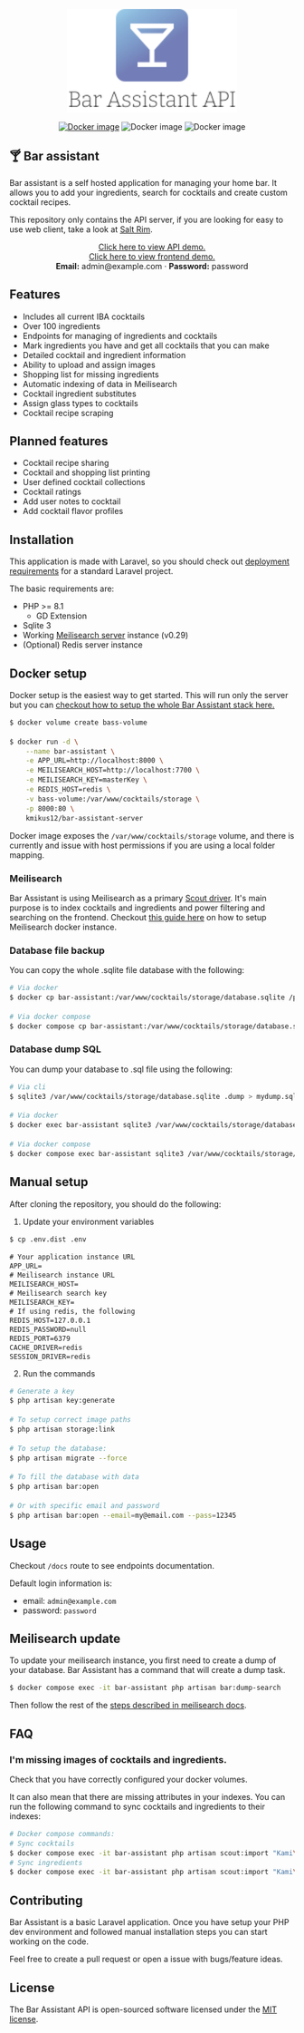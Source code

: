 <p align="center">
    <a href="https://karlomikus.com" target="_blank"><img src="resources/art/logotype.svg" alt="Bar assistant Logo" width="300"></a>
</p>

<p align="center">
    <a href="https://hub.docker.com/r/kmikus12/bar-assistant-server"><img src="https://img.shields.io/docker/v/kmikus12/bar-assistant-server?style=for-the-badge" alt="Docker image"></a>
    <img src="https://img.shields.io/github/license/karlomikus/bar-assistant?style=for-the-badge" alt="Docker image">
    <img src="https://img.shields.io/github/workflow/status/karlomikus/bar-assistant/Test%20application?style=for-the-badge" alt="Docker image">
</p>

## 🍸 Bar assistant

Bar assistant is a self hosted application for managing your home bar. It allows you to add your ingredients, search for cocktails and create custom cocktail recipes.

This repository only contains the API server, if you are looking for easy to use web client, take a look at [Salt Rim](https://github.com/karlomikus/vue-salt-rim).

<p align="center">
    <a href="https://bar-api.karlomikus.com" target="_blank">Click here to view API demo.</a>
    <br>
    <a href="https://bar.karlomikus.com" target="_blank">Click here to view frontend demo.</a>
    <br>
    <strong>Email:</strong> admin@example.com &middot; <strong>Password:</strong> password
</p>

## Features
- Includes all current IBA cocktails
- Over 100 ingredients
- Endpoints for managing of ingredients and cocktails
- Mark ingredients you have and get all cocktails that you can make
- Detailed cocktail and ingredient information
- Ability to upload and assign images
- Shopping list for missing ingredients
- Automatic indexing of data in Meilisearch
- Cocktail ingredient substitutes
- Assign glass types to cocktails
- Cocktail recipe scraping

## Planned features
- Cocktail recipe sharing
- Cocktail and shopping list printing
- User defined cocktail collections
- Cocktail ratings
- Add user notes to cocktail
- Add cocktail flavor profiles

## Installation

This application is made with Laravel, so you should check out [deployment requirements](https://laravel.com/docs/9.x/deployment) for a standard Laravel project.

The basic requirements are:

- PHP >= 8.1
    - GD Extension
- Sqlite 3
- Working [Meilisearch server](https://github.com/meilisearch) instance (v0.29)
- (Optional) Redis server instance

## Docker setup

Docker setup is the easiest way to get started. This will run only the server but you can [checkout how to setup the whole Bar Assistant stack here.](https://github.com/bar-assistant/docker)

``` bash
$ docker volume create bass-volume

$ docker run -d \
    --name bar-assistant \
    -e APP_URL=http://localhost:8000 \
    -e MEILISEARCH_HOST=http://localhost:7700 \
    -e MEILISEARCH_KEY=masterKey \
    -e REDIS_HOST=redis \
    -v bass-volume:/var/www/cocktails/storage \
    -p 8000:80 \
    kmikus12/bar-assistant-server
```

Docker image exposes the `/var/www/cocktails/storage` volume, and there is currently and issue with host permissions if you are using a local folder mapping.

### Meilisearch

Bar Assistant is using Meilisearch as a primary [Scout driver](https://laravel.com/docs/9.x/scout). It's main purpose is to index cocktails and ingredients and power filtering and searching on the frontend. Checkout [this guide here](https://docs.meilisearch.com/learn/cookbooks/docker.html) on how to setup Meilisearch docker instance.

### Database file backup

You can copy the whole .sqlite file database with the following:

``` bash
# Via docker
$ docker cp bar-assistant:/var/www/cocktails/storage/database.sqlite /path/on/host

# Via docker compose
$ docker compose cp bar-assistant:/var/www/cocktails/storage/database.sqlite /path/on/host
```

### Database dump SQL

You can dump your database to .sql file using the following:

``` bash
# Via cli
$ sqlite3 /var/www/cocktails/storage/database.sqlite .dump > mydump.sql

# Via docker
$ docker exec bar-assistant sqlite3 /var/www/cocktails/storage/database.sqlite .dump > mydump.sql

# Via docker compose
$ docker compose exec bar-assistant sqlite3 /var/www/cocktails/storage/database.sqlite .dump > mydump.sql
```

## Manual setup

After cloning the repository, you should do the following:

1. Update your environment variables

``` bash
$ cp .env.dist .env
```

``` env
# Your application instance URL
APP_URL=
# Meilisearch instance URL
MEILISEARCH_HOST=
# Meilisearch search key
MEILISEARCH_KEY=
# If using redis, the following
REDIS_HOST=127.0.0.1
REDIS_PASSWORD=null
REDIS_PORT=6379
CACHE_DRIVER=redis
SESSION_DRIVER=redis
```

2. Run the commands
``` bash
# Generate a key
$ php artisan key:generate

# To setup correct image paths
$ php artisan storage:link

# To setup the database:
$ php artisan migrate --force

# To fill the database with data
$ php artisan bar:open

# Or with specific email and password
$ php artisan bar:open --email=my@email.com --pass=12345
```

## Usage

Checkout `/docs` route to see endpoints documentation.

Default login information is:
- email: `admin@example.com`
- password: `password`

## Meilisearch update

To update your meilisearch instance, you first need to create a dump of your database. Bar Assistant has a command that will create a dump task.

``` bash
$ docker compose exec -it bar-assistant php artisan bar:dump-search
```

Then follow the rest of the [steps described in meilisearch docs](https://docs.meilisearch.com/learn/cookbooks/docker.html#generating-dumps-and-updating-meilisearch).

## FAQ

### I'm missing images of cocktails and ingredients.

Check that you have correctly configured your docker volumes.

It can also mean that there are missing attributes in your indexes. You can run the following command to sync cocktails and ingredients to their indexes:

``` bash
# Docker compose commands:
# Sync cocktails
$ docker compose exec -it bar-assistant php artisan scout:import "Kami\\Cocktail\\Models\\Cocktail"
# Sync ingredients
$ docker compose exec -it bar-assistant php artisan scout:import "Kami\\Cocktail\\Models\\Ingredient"
```

## Contributing

Bar Assistant is a basic Laravel application. Once you have setup your PHP dev environment and followed manual installation steps you can start working on the code.

Feel free to create a pull request or open a issue with bugs/feature ideas.

## License

The Bar Assistant API is open-sourced software licensed under the [MIT license](https://opensource.org/licenses/MIT).
